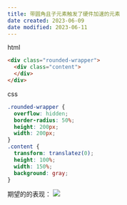 ```yaml
---
title: 带圆角且子元素触发了硬件加速的元素
date created: 2023-06-09
date modified: 2023-06-11
---
```

html
```html
<div class="rounded-wrapper">
  <div class="content">
  </div>
</div>
```

css
```css
.rounded-wrapper {
  overflow: hidden;
  border-radius: 50%;
  height: 200px;
  width: 200px;
}
.content {
  transform: translatez(0);
  height: 100%;
  width: 150%;
  background: gray;
}

```

 期望的的表现：
 ![](https://vercel-proxy.norah1to.com/proxy/raw.githubusercontent.com/NoraH1to/cdn/master/img/20230609160652.png)
 